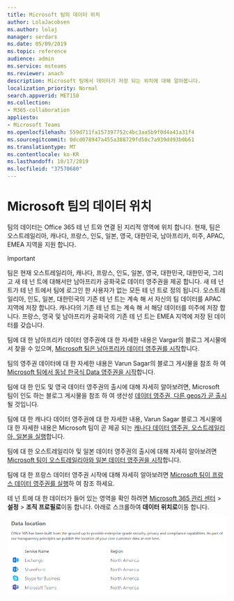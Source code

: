 ```yaml
---
title: Microsoft 팀의 데이터 위치
author: LolaJacobsen
ms.author: lolaj
manager: serdars
ms.date: 05/09/2019
ms.topic: reference
audience: admin
ms.service: msteams
ms.reviewer: anach
description: Microsoft 팀에서 데이터가 저장 되는 위치에 대해 알아봅니다.
localization_priority: Normal
search.appverid: MET150
ms.collection:
- M365-collaboration
appliesto:
- Microsoft Teams
ms.openlocfilehash: 559d711fa157397752c4bc3aa5b9f0d4a41a31f4
ms.sourcegitcommit: 0dcd078947a455a388729fd50c7a939dd93b0b61
ms.translationtype: MT
ms.contentlocale: ko-KR
ms.lasthandoff: 10/17/2019
ms.locfileid: "37570680"
---
```

# <a name="location-of-data-in-microsoft-teams"></a>Microsoft 팀의 데이터 위치

팀의 데이터는 Office 365 테 넌 트와 연결 된 지리적 영역에 위치 합니다. 현재, 팀은 오스트레일리아, 캐나다, 프랑스, 인도, 일본, 영국, 대한민국, 남아프리카, 미주, APAC, EMEA 지역을 지원 합니다. 

> [!IMPORTANT]
> 팀은 현재 오스트레일리아, 캐나다, 프랑스, 인도, 일본, 영국, 대한민국, 대한민국, 그리고 새 테 넌 트에 대해서만 남아프리카 공화국로 데이터 영주권을 제공 합니다.
> 새 테 넌 트가 테 넌 트에서 팀에 로그인 한 사용자가 없는 모든 테 넌 트로 정의 됩니다. 오스트레일리아, 인도, 일본, 대한민국의 기존 테 넌 트는 계속 해 서 자신의 팀 데이터를 APAC 지역에 저장 합니다. 캐나다의 기존 테 넌 트는 계속 해 서 해당 데이터를 미주에 저장 합니다. 프랑스, 영국 및 남아프리카 공화국의 기존 테 넌 트는 EMEA 지역에 저장 된 데이터를 갖습니다.

팀에 대 한 남아프리카 데이터 영주권에 대 한 자세한 내용은 Vargar의 블로그 게시물에서 찾을 수 있으며, [Microsoft 팀은 남아프리카 데이터 영주권를 시작](https://techcommunity.microsoft.com/t5/Microsoft-Teams-Blog/Microsoft-Teams-launches-South-Africa-Data-Residency/ba-p/776611)합니다.

팀의 영주권 데이터에 대 한 자세한 내용은 Varun Sagar의 블로그 게시물을 참조 하 여 [Microsoft 팀에서 동남 한국식 Data 영주권을 시작](https://techcommunity.microsoft.com/t5/Microsoft-Teams-Blog/Microsoft-Teams-launches-South-Korea-Data-Residency/ba-p/789171)합니다.

팀에 대 한 인도 및 영국 데이터 영주권의 출시에 대해 자세히 알아보려면, Microsoft 팀이 인도 하는 블로그 게시물을 참조 하 여 생산성 [데이터 영주권, 다른 geos가 곧 출시](https://techcommunity.microsoft.com/t5/Microsoft-Teams-Blog/Microsoft-Teams-Launches-Australia-and-Japan-Data-Residency/ba-p/237827)될 것입니다. 

팀에 대 한 캐나다 데이터 영주권에 대 한 자세한 내용, Varun Sagar 블로그 게시물에 대 한 자세한 내용은 Microsoft 팀이 곧 제공 되는 [캐나다 데이터 영주권, 오스트레일리아, 일본을 실행](https://techcommunity.microsoft.com/t5/Microsoft-Teams-Blog/Microsoft-Teams-Launches-Canada-Data-Residency-Australia-and/ba-p/227178)합니다. 

팀에 대 한 오스트레일리아 및 일본 데이터 영주권의 출시에 대해 자세히 알아보려면 [Microsoft 팀이 오스트레일리아와 일본 데이터 영주권을 시작](https://go.microsoft.com/fwlink/?linkid=867773)합니다. 

팀에 대 한 프랑스 데이터 영주권 시작에 대해 자세히 알아보려면 [Microsoft 팀이 프랑스 데이터 영주권를 실행](https://techcommunity.microsoft.com/t5/Microsoft-Teams-Blog/Microsoft-Teams-launches-France-Data-Residency/ba-p/364466)하 여 참조 하세요. 

테 넌 트에 대 한 데이터가 들어 있는 영역을 확인 하려면 [Microsoft 365 관리 센터](https://portal.office.com/adminportal/home) > **설정** > **조직 프로필로**이동 합니다. 아래로 스크롤하여 **데이터 위치로**이동 합니다. 

![관리 센터의 팀을 비롯 한 데이터 위치 표 스크린샷](media/Overview_of_security_and_compliance_in_Microsoft_Teams_image5.png)

